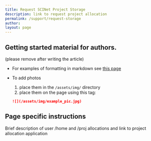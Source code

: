 ```yaml
---
title: Request SCINet Project Storage
description: link to request project allocation
permalink: /support/request-storage
author:
layout: page
---
```


## Getting started material for authors.
(please remove after writing the article)

* For examples of formatting in markdown see [this page](/theme/)
* To add photos
  1. place them in the `/assets/img/` directory
  2. place them on the page using this tag:

  ```markdown
  ![](/assets/img/example_pic.jpg)
  ```

## Page specific instructions

Brief description of user /home and /proj allocations and link to project allocation application
